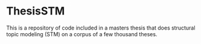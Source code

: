 # ThesisSTM
This is a repository of code included in a masters thesis that does structural topic modeling (STM) on a corpus of a few thousand theses.
